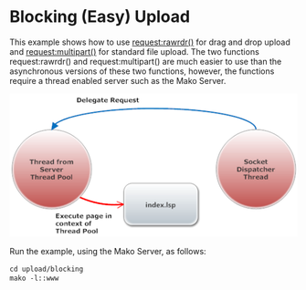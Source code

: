 # Blocking (Easy) Upload

This example shows how to use
[request:rawrdr()](https://realtimelogic.com/ba/doc/?url=lua.html#request_rawrdr)
for drag and drop upload and
[request:multipart()](https://realtimelogic.com/ba/doc/?url=lua.html#request_multipart)
for standard file upload. The two functions request:rawrdr() and
request:multipart() are much easier to use than the asynchronous
versions of these two functions, however, the functions require a
thread enabled server such as the Mako Server.

![Blocking Upload](www/doc/overview.png "Blocking Upload")

Run the example, using the Mako Server, as follows:

```
cd upload/blocking
mako -l::www
```
